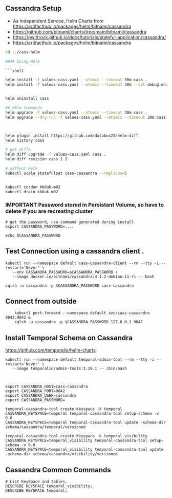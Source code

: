 
## Cassandra Setup
 - As Independent Service, Helm Charts from https://artifacthub.io/packages/helm/bitnami/cassandra
 - https://github.com/bitnami/charts/tree/main/bitnami/cassandra
 - https://pwittrock.github.io/docs/tutorials/stateful-application/cassandra/
 - https://artifacthub.io/packages/helm/bitnami/cassandra

```bash
cd ../cass-helm

#### Using Helm 

```shell

helm install -f values-cass.yaml --atomic --timeout 30m cass .
helm install -f values-cass.yaml --atomic --timeout 30m --set debug.enabled=true,image.debug=true cass .


helm uninstall cass

## Helm Commands
helm upgrade -f values-cass.yaml --atomic --timeout 30m cass .
helm upgrade --dry-run -f values-cass.yaml --atomic --timeout 30m cass .



helm plugin install https://github.com/databus23/helm-diff
helm history cass

# get diffs 
helm diff upgrade -f values-cass.yaml cass .
helm diff revision cass 1 2

# without Helm
kubectl scale statefulset cass-cassandra --replicas=5


kubectl cordon kb8uk-m02
kubectl drain kb8uk-m02

```
 




### IMPORTANT Password stored in Persistant Volume, so have to delete if you are recreating cluster

```
# get the password, use command generated during install.
export CASSANDRA_PASSWORD=.... 

echo $CASSANDRA_PASSWORD
```
## Test Connection using a cassandra client .
```
kubectl run --namespace default cass-cassandra-client --rm --tty -i --restart='Never' \
   --env CASSANDRA_PASSWORD=$CASSANDRA_PASSWORD \
   --image docker.io/bitnami/cassandra:4.1.2-debian-11-r1 -- bash

cqlsh -u cassandra -p $CASSANDRA_PASSWORD cass-cassandra

```
## Connect from outside

```
    kubectl port-forward --namespace default svc/cass-cassandra 9042:9042 &
    cqlsh -u cassandra -p $CASSANDRA_PASSWORD 127.0.0.1 9042

```

## Install Temporal Schema on Cassandra
https://github.com/temporalio/helm-charts
```
kubectl run --namespace default temporal-admin-tool --rm --tty -i --restart='Never' \
   --image temporalio/admin-tools:1.20.1 -- /bin/bash
   


export CASSANDRA_HOST=cass-cassandra
export CASSANDRA_PORT=9042
export CASSANDRA_USER=cassandra
export CASSANDRA_PASSWORD=

temporal-cassandra-tool create-Keyspace -k temporal
CASSANDRA_KEYSPACE=temporal temporal-cassandra-tool setup-schema -v 0.0
CASSANDRA_KEYSPACE=temporal temporal-cassandra-tool update -schema-dir schema/cassandra/temporal/versioned

temporal-cassandra-tool create-Keyspace -k temporal_visibility
CASSANDRA_KEYSPACE=temporal_visibility temporal-cassandra-tool setup-schema -v 0.0
CASSANDRA_KEYSPACE=temporal_visibility temporal-cassandra-tool update -schema-dir schema/cassandra/visibility/versioned

```

## Cassandra Common Commands
```
# List KeySpace and tables.
DESCRIBE KEYSPACE temporal_visibility;
DESCRIBE KEYSPACE temporal;



```